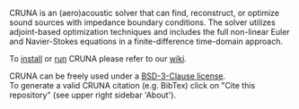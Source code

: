 CRUNA is an (aero)acoustic solver that can find, reconstruct, or optimize sound sources with impedance boundary conditions. The solver utilizes adjoint-based optimization techniques and includes the full non-linear Euler and Navier-Stokes equations in a finite-difference time-domain approach.

To [install](../../wiki/Installation) or [run](../../wiki/Run) CRUNA please refer to our [wiki](../../wiki).

CRUNA can be freely used under a [BSD-3-Clause license](LICENSE).  
To generate a valid CRUNA citation (e.g. BibTex) click on "Cite this repository" (see upper right sidebar 'About').
